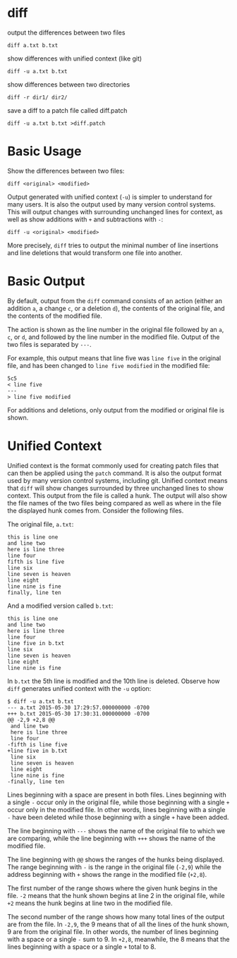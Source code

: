# diff

output the differences between two files

    diff a.txt b.txt


show differences with unified context (like git)

    diff -u a.txt b.txt


show differences between two directories

    diff -r dir1/ dir2/


save a diff to a patch file called diff.patch

    diff -u a.txt b.txt >diff.patch



# Basic Usage

Show the differences between two files:

    diff <original> <modified>


Output generated with unified context (`-u`) is simpler to understand for many
users. It is also the output used by many version control systems. This will
output changes with surrounding unchanged lines for context, as well as show
additions with `+` and subtractions with `-`:

    diff -u <original> <modified>


More precisely, `diff` tries to output the minimal number of line insertions
and line deletions that would transform one file into another.



# Basic Output

By default, output from the `diff` command consists of an action (either an
addition `a`, a change `c`, or a deletion `d`), the contents of the original
file, and the contents of the modified file.

The action is shown as the line number in the original file followed by an `a`,
`c`, or `d`, and followed by the line number in the modified file. Output of
the two files is separated by `---`.

For example, this output means that line five was `line five` in the original
file, and has been changed to `line five modified` in the modified file:

    5c5
    < line five
    ---
    > line five modified


For additions and deletions, only output from the modified or original file is
shown.



# Unified Context

Unified context is the format commonly used for creating patch files that can
then be applied using the `patch` command. It is also the output format used by
many version control systems, including git. Unified context means that `diff`
will show changes surrounded by three unchanged lines to show context. This
output from the file is called a hunk. The output will also show the file names
of the two files being compared as well as where in the file the displayed hunk
comes from. Consider the following files.

The original file, `a.txt`:

    this is line one
    and line two
    here is line three
    line four
    fifth is line five
    line six
    line seven is heaven
    line eight
    line nine is fine
    finally, line ten


And a modified version called `b.txt`:

    this is line one
    and line two
    here is line three
    line four
    line five in b.txt
    line six
    line seven is heaven
    line eight
    line nine is fine


In `b.txt` the 5th line is modified and the 10th line is deleted. Observe how
`diff` generates unified context with the `-u` option:

    $ diff -u a.txt b.txt
    --- a.txt 2015-05-30 17:29:57.000000000 -0700
    +++ b.txt 2015-05-30 17:30:31.000000000 -0700
    @@ -2,9 +2,8 @@
     and line two
     here is line three
     line four
    -fifth is line five
    +line five in b.txt
     line six
     line seven is heaven
     line eight
     line nine is fine
    -finally, line ten


Lines beginning with a space are present in both files. Lines beginning with
a single `-` occur only in the original file, while those beginning with a
single `+` occur only in the modified file. In other words, lines beginning
with a single `-` have been deleted while those beginning with a single `+`
have been added.

The line beginning with `---` shows the name of the original file to which we
are comparing, while the line beginning with `+++` shows the name of the
modified file.

The line beginning with `@@` shows the ranges of the hunks being displayed. The
range beginning with `-` is the range in the original file (`-2,9`) while the
address beginning with `+` shows the range in the modified file (`+2,8`).

The first number of the range shows where the given hunk begins in the file.
`-2` means that the hunk shown begins at line 2 in the original file, while
`+2` means the hunk begins at line two in the modified file.

The second number of the range shows how many total lines of the output are
from the file. In `-2,9`, the 9 means that of all the lines of the hunk shown,
9 are from the original file. In other words, the number of lines beginning
with a space or a single `-` sum to 9. In `+2,8`, meanwhile, the 8 means that
the lines beginning with a space or a single `+` total to 8.


